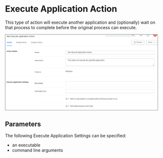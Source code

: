 [title]: # (Execute Application)
[tags]: # (action)
[priority]: # (5)
# Execute Application Action

This type of action will execute another application and (optionally) wait on that process to complete before the original process can execute.

![Display Execute Application Settings](images/execute-app.png "Display Execute Application Settings")

## Parameters

The following Execute Application Settings can be specified:

* an executable
* command line arguments
